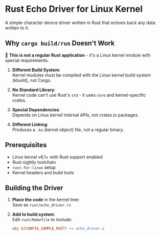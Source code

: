 # Rust Echo Driver for Linux Kernel

A simple character device driver written in Rust that echoes back any data written to it.

## Why `cargo build/run` Doesn't Work

🚫 **This is not a regular Rust application** - it's a Linux kernel module with special requirements:

1. **Different Build System**:  
   Kernel modules must be compiled with the Linux kernel build system (kbuild), not Cargo.

2. **No Standard Library**:  
   Kernel code can't use Rust's `std` - it uses `core` and kernel-specific crates.

3. **Special Dependencies**:  
   Depends on Linux kernel internal APIs, not crates.io packages.

4. **Different Linking**:  
   Produces a `.ko` (kernel object) file, not a regular binary.

## Prerequisites

- Linux kernel v6.1+ with Rust support enabled
- Rust nightly toolchain
- `rust-for-linux` setup
- Kernel headers and build tools

## Building the Driver

1. **Place the code** in the kernel tree:  
   Save as `rust/echo_driver.rs`

2. **Add to build system**:  
   Edit `rust/Makefile` to include:
   ```makefile
   obj-$(CONFIG_SAMPLE_RUST) += echo_driver.o
